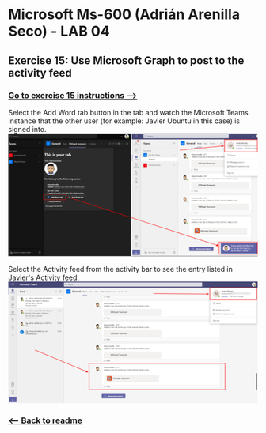 # Microsoft Ms-600 (Adrián Arenilla Seco) - LAB 04


## Exercise 15: Use Microsoft Graph to post to the activity feed
### [Go to exercise 15 instructions -->](16-Exercise-15-Use-Microsoft-Graph-to-post-to-the-activity-feed.md)


 Select the Add Word tab button in the tab and watch the Microsoft Teams instance that the other user (for example: Javier Ubuntu in this case) is signed into.
![](Evidences/Image16a.png)


Select the Activity feed from the activity bar to see the entry listed in Javier's Activity feed.
![](Evidences/Image16b.png)


### [<-- Back to readme](../../../../)